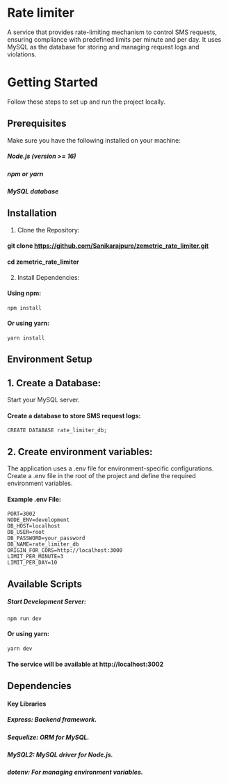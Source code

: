 # Rate limiter

A service that provides rate-limiting mechanism to control SMS requests, ensuring compliance with predefined limits per minute and per day. It uses MySQL as the database for storing and managing request logs and violations.

# Getting Started

Follow these steps to set up and run the project locally.

## Prerequisites

Make sure you have the following installed on your machine:

##### Node.js (version >= 16)

##### npm or yarn

##### MySQL database

## Installation

1. Clone the Repository:

#### git clone https://github.com/Sanikarajpure/zemetric_rate_limiter.git

#### cd zemetric_rate_limiter

2. Install Dependencies:

#### Using npm:

    npm install

#### Or using yarn:

    yarn install

## Environment Setup

## 1. Create a Database:

Start your MySQL server.

#### Create a database to store SMS request logs:

    CREATE DATABASE rate_limiter_db;

## 2. Create environment variables:

The application uses a .env file for environment-specific configurations. Create a .env file in the root of the project and define the required environment variables.

#### Example .env File:

    PORT=3002
    NODE_ENV=development
    DB_HOST=localhost
    DB_USER=root
    DB_PASSWORD=your_password
    DB_NAME=rate_limiter_db
    ORIGIN_FOR_CORS=http://localhost:3000
    LIMIT_PER_MINUTE=3
    LIMIT_PER_DAY=10

## Available Scripts

##### Start Development Server:

    npm run dev

#### Or using yarn:

    yarn dev

#### The service will be available at http://localhost:3002

## Dependencies

#### Key Libraries

##### Express: Backend framework.

##### Sequelize: ORM for MySQL.

##### MySQL2: MySQL driver for Node.js.

##### dotenv: For managing environment variables.
